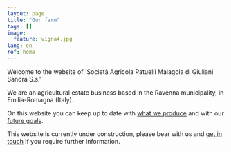 ```yaml
---
layout: page
title: "Our farm"
tags: []
image:
  feature: vigna4.jpg
lang: en
ref: home
---
```


Welcome to the website of 'Società Agricola Patuelli Malagola di Giuliani Sandra S.s.' 

We are an agricultural estate business based in the Ravenna municipality, in Emilia-Romagna (Italy).


On this website you can keep up to date with [what we produce](/products) and with our [future goals](/goals). 

This website is currently under construction, please bear with us and [get in touch](/contact) if you require further information.   
